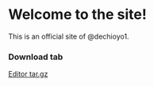 # Welcome to the site!

This is an official site of @dechioyo1.

### Download tab

[Editor tar.gz](https://github.com/dechioyo1/dechioyo1.github.io/raw/main/editor.tar.gz)

